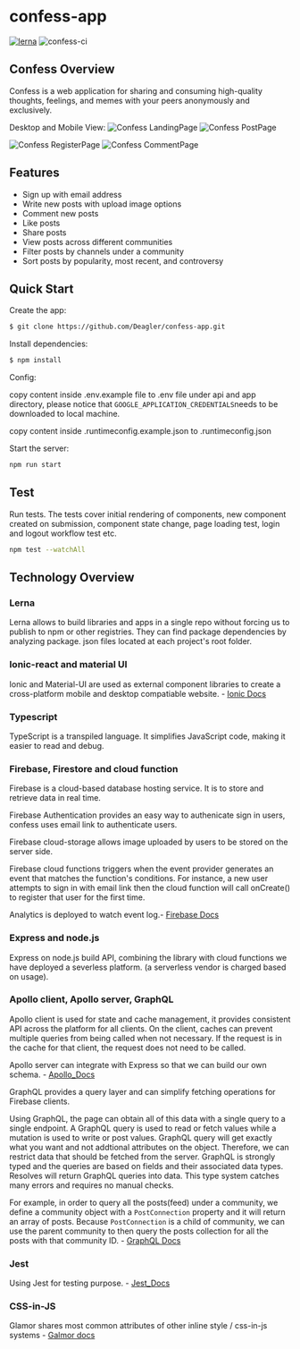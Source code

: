 # confess-app

[![lerna](https://img.shields.io/badge/maintained%20with-lerna-cc00ff.svg)](https://lerna.js.org/)
![confess-ci](https://github.com/Deagler/confess-app/workflows/confess-ci/badge.svg)

## Confess Overview
Confess is a web application for sharing and consuming high-quality thoughts, feelings, and memes with your peers anonymously and exclusively.
 
 Desktop and Mobile View:
![Confess LandingPage](confessPreview/landingPage.png?raw=true "landing")
![Confess PostPage](confessPreview/postPage.png?raw=true "post")
 
![Confess RegisterPage](confessPreview/mobileOverview.png?raw=true "register")
![Confess CommentPage](confessPreview/mobileComment.png?raw=true "comment")

## Features

  * Sign up with email address
  * Write new posts with upload image options
  * Comment new posts
  * Like posts
  * Share posts
  * View posts across different communities
  * Filter posts by channels under a community
  * Sort posts by popularity, most recent, and controversy 

## Quick Start
   Create the app:
```bash
$ git clone https://github.com/Deagler/confess-app.git
```
  Install dependencies:
```bash
$ npm install
```
  Config:

  copy content inside .env.example file to .env file under api and app directory, please notice that ``GOOGLE_APPLICATION_CREDENTIALS``needs to be    downloaded to local machine.

  copy content inside .runtimeconfig.example.json to .runtimeconfig.json


  Start the server:

```bash
npm run start
```

## Test

  Run tests. The tests cover initial rendering of components, new component created on submission, component state change, page loading test, login and logout workflow test etc.

```bash
npm test --watchAll
```

## Technology Overview

### Lerna

Lerna allows to build libraries and apps in a single repo without forcing us to publish to npm or other registries. They can find package dependencies by analyzing package. json files located at each project's root folder.

### Ionic-react and material UI
Ionic and Material-UI are used as external component libraries to create a cross-platform mobile and desktop compatiable website. - [Ionic Docs](https://ionicframework.com/docs)

### Typescript
TypeScript is a transpiled language. It simplifies JavaScript code, making it easier to read and debug. 

### Firebase, Firestore and cloud function
Firebase is a cloud-based database hosting service. It is to store and retrieve data in real time.

Firebase Authentication provides an easy way to authenicate sign in users, confess uses email link to authenticate users.

Firebase cloud-storage allows image uploaded by users to be stored on the server side.

Firebase cloud functions triggers when the event provider generates an event that matches the function's conditions. For instance, a new user attempts to sign in with email link then the cloud function will call onCreate() to register that user for the first time. 

Analytics is deployed to watch event log.- [Firebase Docs](https://firebase.google.com)

### Express and node.js
Express on node.js build API, combining the library with cloud functions we have deployed a severless platform. (a serverless vendor is charged based on usage).

### Apollo client, Apollo server, GraphQL
Apollo client is used for state and cache management, it provides consistent API across the platform for all clients. On the client, caches can prevent multiple queries from being called when not necessary. If the request is in the cache for that client, the request does not need to be called.

Apollo server can integrate with Express so that we can build our own schema. - [Apollo_Docs](https://www.apollographql.com/docs)

GraphQL provides a query layer and can simplify fetching operations for Firebase clients. 

Using GraphQL, the page can obtain all of this data with a single query to a single endpoint. 
A GraphQL query is used to read or fetch values while a mutation is used to write or post values. GraphQL query will get exactly what you want and not addtional attributes on the object. Therefore, we can restrict data that should be fetched from the server. GraphQL is strongly typed and the queries are based on fields and their associated data types. Resolves will return GraphQL queries into data. This type system catches many errors and requires no manual checks.

For example, in order to query all the posts(feed) under a community, we define a community object with a ``PostConnection`` property and it will return an array of posts. Because ``PostConnection`` is a child of community, we can use the parent community to then query the posts collection for all the posts with that community ID. - [GraphQL Docs](https://graphql.org/learn/)

### Jest

Using Jest for testing purpose. - [Jest_Docs](https://jestjs.io/en/)

### CSS-in-JS
Glamor shares most common attributes of other inline style / css-in-js systems - [Galmor docs](https://www.gatsbyjs.org/docs/glamor/)


